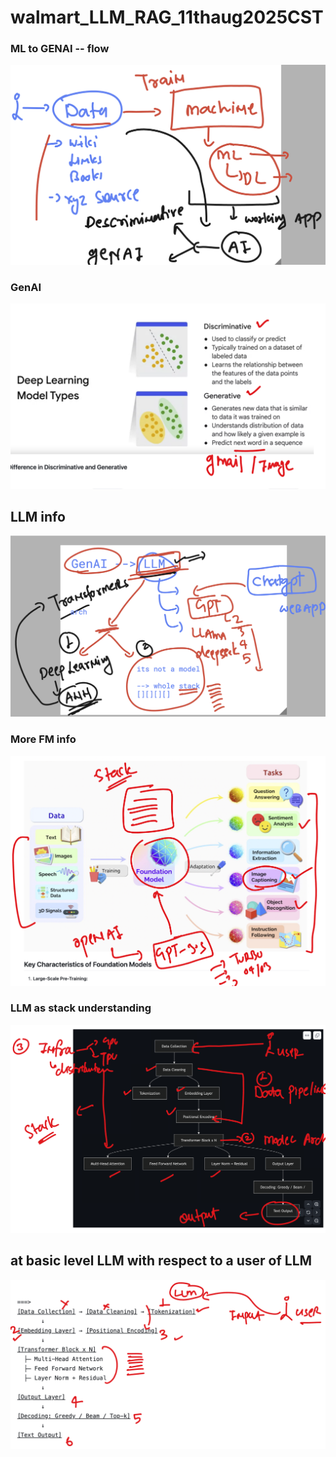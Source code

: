 # walmart_LLM_RAG_11thaug2025CST

### ML to GENAI -- flow 

<img src="ai1.png">

### GenAI 

<img src="ai2.png">

## LLM info 

<img src="ai3.png">

### More FM info 

<img src="ai4.png">

### LLM as stack understanding 

<img src="ai5.png">

## at basic level LLM with respect to a user of LLM 


<img src="ai6.png">


